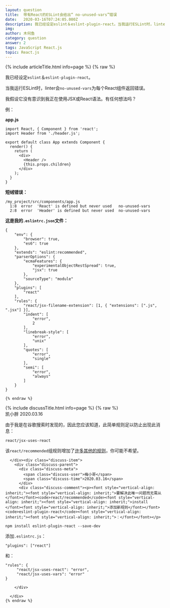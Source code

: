 ```yaml
---
layout: question
title:  带有React的ESLint会给出“ no-unused-vars”错误
date:   2020-03-16T07:24:05.000Z
description: 我已经设定eslint＆eslint-plugin-react。当我运行ESLint时，linter会no-unused-vars为每个React组件...
img: 
author: 木何鱼
category: question
answer: 2
tags: JavaScript React.js
topic: React.js
---
```

<div class="article-root">
  <div class="article">
    {% include articleTitle.html info=page %}
    {% raw %}
    <div class="article-content"><p><font style="vertical-align: inherit;"><font style="vertical-align: inherit;">我已经设定</font></font><code>eslint</code><font style="vertical-align: inherit;"><font style="vertical-align: inherit;">＆</font></font><code>eslint-plugin-react</code><font style="vertical-align: inherit;"><font style="vertical-align: inherit;">。</font></font></p>

<p><font style="vertical-align: inherit;"><font style="vertical-align: inherit;">当我运行ESLint时，linter会</font></font><code>no-unused-vars</code><font style="vertical-align: inherit;"><font style="vertical-align: inherit;">为每个React组件</font><font style="vertical-align: inherit;">返回</font><font style="vertical-align: inherit;">错误。</font></font></p>

<p><font style="vertical-align: inherit;"><font style="vertical-align: inherit;">我假设它没有意识到我正在使用JSX或React语法。</font><font style="vertical-align: inherit;">有任何想法吗？</font></font></p>

<p><font style="vertical-align: inherit;"><font style="vertical-align: inherit;">例： </font></font></p>

<p><strong><font style="vertical-align: inherit;"><font style="vertical-align: inherit;">app.js</font></font></strong></p>

<pre><code>import React, { Component } from 'react';<font></font>
import Header from './header.js';<font></font>
<font></font>
export default class App extends Component {<font></font>
  render() {<font></font>
    return (<font></font>
      &lt;div&gt;<font></font>
        &lt;Header /&gt;<font></font>
        {this.props.children}<font></font>
      &lt;/div&gt;<font></font>
    );<font></font>
  }<font></font>
}<font></font>
</code></pre>

<p><strong><font style="vertical-align: inherit;"><font style="vertical-align: inherit;">短绒错误：</font></font></strong></p>

<pre><code>/my_project/src/components/app.js<font></font>
  1:8  error  'React' is defined but never used   no-unused-vars<font></font>
  2:8  error  'Header' is defined but never used  no-unused-vars<font></font>
</code></pre>

<p><strong><font style="vertical-align: inherit;"><font style="vertical-align: inherit;">这是我的</font></font><code>.eslintrc.json</code><font style="vertical-align: inherit;"><font style="vertical-align: inherit;">文件：</font></font></strong></p>

<pre><code>{<font></font>
    "env": {<font></font>
        "browser": true,<font></font>
        "es6": true<font></font>
    },<font></font>
    "extends": "eslint:recommended",<font></font>
    "parserOptions": {<font></font>
        "ecmaFeatures": {<font></font>
            "experimentalObjectRestSpread": true,<font></font>
            "jsx": true<font></font>
        },<font></font>
        "sourceType": "module"<font></font>
    },<font></font>
    "plugins": [<font></font>
        "react"<font></font>
    ],<font></font>
    "rules": {<font></font>
        "react/jsx-filename-extension": [1, { "extensions": [".js", ".jsx"] }],<font></font>
        "indent": [<font></font>
            "error",<font></font>
            2<font></font>
        ],<font></font>
        "linebreak-style": [<font></font>
            "error",<font></font>
            "unix"<font></font>
        ],<font></font>
        "quotes": [<font></font>
            "error",<font></font>
            "single"<font></font>
        ],<font></font>
        "semi": [<font></font>
            "error",<font></font>
            "always"<font></font>
        ]<font></font>
    }<font></font>
}<font></font>
</code></pre></div>
    {% endraw %}
  </div>

  <div class="discuss-wrapper">
    {% include discussTitle.html info=page %}
    {% raw %}
    <div class="discuss-item">
        <div class="discuss-parent">
          <div class="discuss-meta">
            <span class="discuss-user">凯小胖</span>
            <span class="discuss-time">2020.03.16</span>
          </div>
          <div class="discuss-comment"><p><font style="vertical-align: inherit;"><font style="vertical-align: inherit;">由于我是在谷歌搜索时发现的，因此您应该知道，此简单规则足以防止出现此消息：</font></font></p>

<pre><code>react/jsx-uses-react
</code></pre>

<p><font style="vertical-align: inherit;"><font style="vertical-align: inherit;">该</font></font><code>react/recommended</code><font style="vertical-align: inherit;"><font style="vertical-align: inherit;">组规则增加了</font></font><a href="https://github.com/yannickcr/eslint-plugin-react#recommended" rel="noreferrer"><font style="vertical-align: inherit;"><font style="vertical-align: inherit;">许多其他的规则</font></font></a><font style="vertical-align: inherit;"><font style="vertical-align: inherit;">，你可能不希望。</font></font></p></div>
        </div>
        
      </div><div class="discuss-item">
        <div class="discuss-parent">
          <div class="discuss-meta">
            <span class="discuss-user">梅小哥</span>
            <span class="discuss-time">2020.03.16</span>
          </div>
          <div class="discuss-comment"><p><font style="vertical-align: inherit;"><font style="vertical-align: inherit;">要解决此唯一问题而无需从</font></font><code>react/recommended</code><font style="vertical-align: inherit;"><font style="vertical-align: inherit;">install </font><font style="vertical-align: inherit;">添加新规则</font></font><code>eslint-plugin-react</code><font style="vertical-align: inherit;"><font style="vertical-align: inherit;">：</font></font></p>

<pre><code>npm install eslint-plugin-react --save-dev
</code></pre>

<p><font style="vertical-align: inherit;"><font style="vertical-align: inherit;">添加</font></font><code>.eslintrc.js</code><font style="vertical-align: inherit;"><font style="vertical-align: inherit;">：</font></font></p>

<pre><code>"plugins": ["react"]
</code></pre>

<p><font style="vertical-align: inherit;"><font style="vertical-align: inherit;">和：</font></font></p>

<pre><code>"rules": {   <font></font>
     "react/jsx-uses-react": "error",   <font></font>
     "react/jsx-uses-vars": "error" <font></font>
}<font></font>
</code></pre></div>
        </div>
        
      </div>
    {% endraw %}
  </div>
<div>
